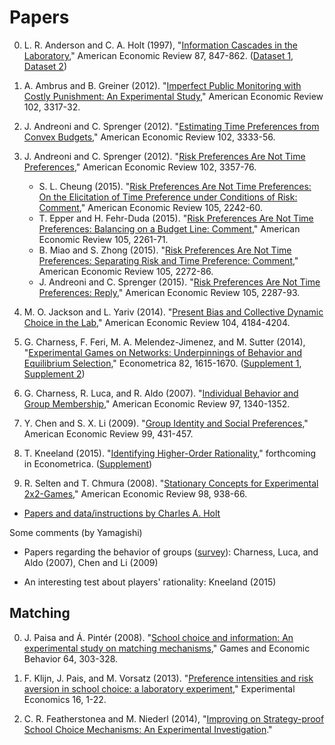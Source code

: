 # Papers

0. L. R. Anderson and C. A. Holt (1997),
   "[Information Cascades in the Laboratory](http://www.jstor.org/stable/2951328),"
   American Economic Review 87, 847-862.
   ([Dataset 1](http://www.people.virginia.edu/~cah2k/casdata.pdf), [Dataset 2](http://www.people.virginia.edu/~cah2k/casdata2.pdf))

0. A. Ambrus and B. Greiner (2012).
   "[Imperfect Public Monitoring with Costly Punishment: An Experimental Study](https://www.aeaweb.org/articles.php?doi=10.1257/aer.102.7.3317),"
   American Economic Review 102, 3317-32.

0. J. Andreoni and C. Sprenger (2012).
   "[Estimating Time Preferences from Convex Budgets](https://www.aeaweb.org/articles.php?doi=10.1257/aer.102.7.3333),"
   American Economic Review 102, 3333-56.

0. J. Andreoni and C. Sprenger (2012).
   "[Risk Preferences Are Not Time Preferences](https://www.aeaweb.org/articles.php?doi=10.1257/aer.102.7.3357),"
   American Economic Review 102, 3357-76.
   * S. L. Cheung (2015).
     "[Risk Preferences Are Not Time Preferences: On the Elicitation of Time Preference under Conditions of Risk: Comment](https://www.aeaweb.org/articles.php?doi=10.1257/aer.20120946),"
     American Economic Review 105, 2242-60.
   * T. Epper and H. Fehr-Duda (2015).
     "[Risk Preferences Are Not Time Preferences: Balancing on a Budget Line: Comment](https://www.aeaweb.org/articles.php?doi=10.1257/aer.20130420),"
     American Economic Review 105, 2261-71.
   * B. Miao and S. Zhong (2015).
     "[Risk Preferences Are Not Time Preferences: Separating Risk and Time Preference: Comment](https://www.aeaweb.org/articles.php?doi=10.1257/aer.20131183),"
     American Economic Review 105, 2272-86.
   * J. Andreoni and C. Sprenger (2015).
     "[Risk Preferences Are Not Time Preferences: Reply](https://www.aeaweb.org/articles.php?doi=10.1257/aer.20150311&fnd=s),"
     American Economic Review 105, 2287-93.

0. M. O. Jackson and L. Yariv (2014).
   "[Present Bias and Collective Dynamic Choice in the Lab](https://www.aeaweb.org/articles.php?doi=10.1257/aer.104.12.4184),"
   American Economic Review 104, 4184-4204.

0. G. Charness, F. Feri, M. A. Melendez-Jimenez, and M. Sutter (2014),
   "[Experimental Games on Networks: Underpinnings of Behavior and Equilibrium Selection](http://onlinelibrary.wiley.com/doi/10.3982/ECTA11781/abstract),"
   Econometrica 82, 1615-1670.
   ([Supplement 1](https://www.econometricsociety.org/content/supplement-experimental-games-networks-underpinnings-behavior-and-equilibrium-selection-0),
   [Supplement 2](https://www.econometricsociety.org/content/supplement-experimental-games-networks-underpinnings-behavior-and-equilibrium-selection))

0. G. Charness, R. Luca, and R. Aldo (2007).
   "[Individual Behavior and Group Membership](https://www.aeaweb.org/articles.php?doi=10.1257/aer.97.4.1340),"
   American Economic Review 97, 1340-1352.

0. Y. Chen and S. X. Li (2009).
   "[Group Identity and Social Preferences](https://www.aeaweb.org/articles.php?doi=10.1257/aer.99.1.431),"
   American Economic Review 99, 431-457.

0. T. Kneeland (2015).
   "[Identifying Higher-Order Rationality](http://terri.microeconomics.ca/research/hor.pdf),"
   forthcoming in Econometrica.
   ([Supplement](https://www.econometricsociety.org/content/supplement-identifying-higher-order-rationality))

0. R. Selten and T. Chmura (2008).
   "[Stationary Concepts for Experimental 2x2-Games](https://www.aeaweb.org/articles.php?doi=10.1257/aer.98.3.938),"
   American Economic Review 98, 938-66.

* [Papers and data/instructions by Charles A. Holt](http://people.virginia.edu/~cah2k/datapage.html)

Some comments (by Yamagishi)

* Papers regarding the behavior of groups
  ([survey](https://www.aeaweb.org/articles.php?doi=10.1257/jep.26.3.157)):
   Charness, Luca, and Aldo (2007), Chen and Li (2009)

* An interesting test about players' rationality:
  Kneeland (2015)


## Matching

0. J. Paisa and Á. Pintér (2008).
   "[School choice and information: An experimental study on matching mechanisms](http://www.sciencedirect.com/science/article/pii/S0899825608000286),"
   Games and Economic Behavior 64, 303-328.

0. F. Klijn, J. Pais, and M. Vorsatz (2013).
   "[Preference intensities and risk aversion in school choice: a laboratory experiment](http://link.springer.com/article/10.1007%2Fs10683-012-9329-5),"
   Experimental Economics 16, 1-22.

0. C. R. Featherstonea and M. Niederl (2014),
   "[Improving on Strategy-proof School Choice Mechanisms: An Experimental Investigation](http://assets.wharton.upenn.edu/~claytonf/IncInfo14-02-01-2014.pdf)."
